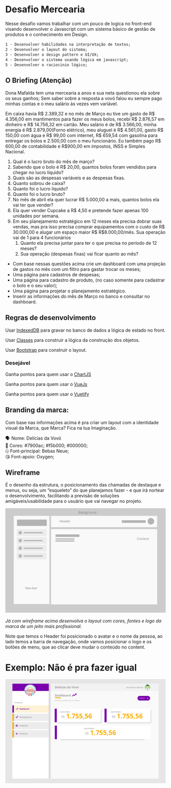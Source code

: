 # Desafio Mercearia

Nesse desafio vamos trabalhar com um pouco de logica no front-end visando desenvolver o Javascript com um sistema básico de gestão de produtos e o conhecimento em Design. 

```
1 - Desenvolver habilidades na interpretação de textos;
2 - Desenvolver o layout do sistema;
3 - Desenvolver o design pattern e UI/UX;
4 - Desenvolver o sistema usando lógica em javascript;
5 - Desenvolver o raciocinio lógico;
```

## O Briefing (Atenção)

Dona Mafalda tem uma mercearia a anos e sua neta questionou ela sobre os seus ganhos; Sem saber sobre a resposta a vovó falou eu sempre pago minhas contas e o meu salário às vezes vem variável. 

Em caixa havia R$ 2.389,32 e no mês de Março eu tive um gasto de R$ 4.356,00 em mantimentos para fazer os meus bolos, recebi R$ 2.876,57 em dinheiro e R$ 14.756,32 em cartão. Meu salário é de R$ 3.566,00, minha energia é R$ 2.879,00(Forno elétrico), meu aluguel é R$ 4.561,00, gasto R$ 150,00 com água e R$ 99,00 com internet, R$ 659,54 com gasolina para entregar os bolos e 2.500,00 com o meu funcionário. Eu também pago R$ 600,00 de contabilidade e R$900,00 em impostos, INSS e Simples Nacional.

1. Qual é o lucro bruto do mês de março?
2. Sabendo que o bolo é R$ 20,00, quantos bolos foram vendidos para chegar no lucro líquido?
3. Quais são as despesas variáveis e as despesas fixas.
4. Quanto sobrou de caixa?
5. Quanto foi o lucro líquido?
6. Quanto foi o lucro bruto?
7. No mês de abril ela quer lucrar R$ 5.000,00 a mais, quantos bolos ela vai ter que vender?
8. Ela quer vender Cupcake a R$ 4,50 e pretende fazer apenas 100 unidades por semana.
9. Em seu planejamento estratégico  em 12 meses ela precisa dobrar suas vendas, mas pra isso precisa comprar equipamentos com o custo de R$ 30.000,00 e alugar um espaço maior R$ R$8.000,00/mês. Sua operação vai de 1 para 4 funcionários
    1. Quanto ela precisa juntar para ter o que precisa no período de 12 meses?
    2. Sua operação (despesas fixas) vai ficar quanto ao mês?

- Com base nessas questões acima crie um dashboard com uma projeção de gastos no mês com um filtro para gastar trocar os meses;
- Uma página para cadastros de despesas;
- Uma página para cadastro de produto, (no caso somente para cadastrar o bolo e o seu valor);
- Uma página para projetar o planejamento estratégico.
- Inserir as informações do mês de Março no banco e consultar no dashboard.

## Regras de desenvolvimento

Usar [IndexedDB](https://web.dev/indexeddb/) para gravar no banco de dados a lógica de estado no front.

Usar [Classes](https://www.w3schools.com/js/js_classes.asp) para construir a lógica da construção dos objetos.

Usar [Bootstrap](https://www.w3schools.com/bootstrap5/index.php) para construir o layout.

### Desejável

Ganha pontos para quem usar o [ChartJS](https://www.chartjs.org/)

Ganha pontos para quem usar o [VueJs](https://vuejs.org/guide/quick-start.html#creating-a-vue-application)

Ganha pontos para quem usar o [Vuetify](https://vuetifyjs.com/en/getting-started/installation/)

## Branding da marca:

Com base nas informações acima é pra criar um layout com a identidade visual da Marca, que Marca? Fica na tua Imaginação.

<aside>
🗣 Nome: Delícias da Vovó
</aside>

<aside>
📌 Cores: #7900ac; #f5b000; #000000;
</aside>

<aside>
🤐 Font-principal: Bebas Neue;
</aside>

<aside>
😘 Font-apoio: Oxygen;
</aside>

## Wireframe

É o desenho da estrutura, o posicionamento das chamadas de destaque e menus, ou seja, um “esqueleto” do que planejamos fazer - e que irá nortear o desenvolvimento, facilitando a previsão de soluções amigáveis/usabilidade para o usuário que vai navegar no projeto.

![*Já com wireframe acima desenvolva o layout com cores, fontes e logo da marca de um jeito mais profissional.*](assents/layout.png)

*Já com wireframe acima desenvolva o layout com cores, fontes e logo da marca de um jeito mais profissional.*

Note que temos o Header foi posicionado o avatar e o nome da pessoa, ao lado temos a barra de navegação, onde vamos posicionar o logo e os botões de menu, que ao clicar deve mudar o conteúdo no content.

# Exemplo: Não é pra fazer igual

![layout_.png](assents/layout_.png)
